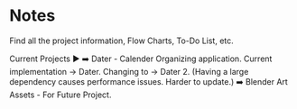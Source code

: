 # Notes

Find all the project information, Flow Charts, To-Do List, etc.

Current Projects ▶️
➡️ Dater - Calender Organizing application.
    Current implementation -> Dater.
    Changing to -> Dater 2.
    (Having a large dependency causes performance issues. Harder to update.)
➡️ Blender Art Assets - For Future Project.

